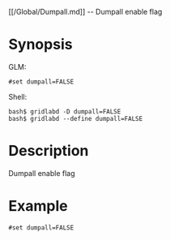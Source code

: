 [[/Global/Dumpall.md]] -- Dumpall enable flag

# Synopsis
GLM:
~~~
#set dumpall=FALSE
~~~
Shell:
~~~
bash$ gridlabd -D dumpall=FALSE
bash$ gridlabd --define dumpall=FALSE
~~~

# Description

Dumpall enable flag

# Example

~~~
#set dumpall=FALSE
~~~

